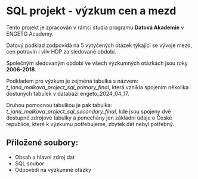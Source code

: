 # SQL projekt - výzkum cen a mezd


Tento projekt je zpracován v rámci studia programu **Datová Akademie** v ENGETO Academy.

Datový podklad zodpovídá na 5 vytyčených otázek týkající se vývoje mezd, cen potravin i vliv HDP za sledované období. 

Společným sledovaným období ve všech výzkumných otázkách jsou roky **2006-2018**.

Podkladem pro výzkum je zejména tabulka s názvem: *t_jana_malkova_project_sql_primary_final*, která vznikla spojením několika dostuných tabulek v databázi engeto_2024_04_17. 

Druhou pomocnou tabulkou je pak tabulka: *t_jana_malkova_project_sql_secondary_final*, kde jsou spojeny dvě dostupné zdrojové tabulky a ponechány jen základní údaje o České republice, které k výzkumu potřebujeme, zbytek dat nebyl potřebný.


## Přiložené soubory:

* Obsah a hlavní zdroj dat 
* SQL soubor
* Odpovědi na výzkumné otázky
